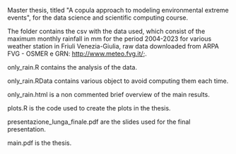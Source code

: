 Master thesis, titled "A copula approach to modeling environmental extreme events", for the data science and scientific computing course.


The folder contains the csv with the data used, which consist of the maximum monthly rainfall in mm for the period 2004-2023 for various weather station in Friuli Venezia-Giulia, raw data downloaded from ARPA FVG - OSMER e GRN:  http://www.meteo.fvg.it/;.

only_rain.R contains the analysis of the data.

only_rain.RData contains various object to avoid computing them each time.

only_rain.html is a non commented brief overview of the main results.

plots.R is the code used to create the plots in the thesis.

presentazione_lunga_finale.pdf are the slides used for the final presentation.

main.pdf is the thesis.

